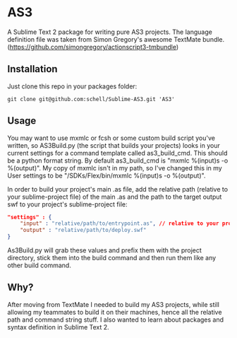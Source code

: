 AS3
===

A Sublime Text 2 package for writing pure AS3 projects. The language definition file was taken from Simon Gregory's awesome TextMate bundle. (https://github.com/simongregory/actionscript3-tmbundle)

Installation
------------
Just clone this repo in your packages folder: 
 
    git clone git@github.com:schell/Sublime-AS3.git 'AS3'
    
Usage
-----
You may want to use mxmlc or fcsh or some custom build script you've written, so AS3Build.py (the
script that builds your projects) looks in your current settings for a command template called as3_build_cmd.
This should be a python format string. By default as3_build_cmd is "mxmlc %(input)s -o %(output)". My
copy of mxmlc isn't in my path, so I've changed this in my User settings to be "/SDKs/Flex/bin/mxmlc %(input)s -o %(output)".

In order to build your project's main .as file, add the relative path (relative to your sublime-project file) of the main
.as and the path to the target output swf to your project's sublime-project file:

```json
"settings" : {
    "input" : "relative/path/to/entrypoint.as", // relative to your project directory...
    "output" : "relative/path/to/deploy.swf"
}
```

As3Build.py will grab these values and prefix them with the project directory, stick them into the build command
and then run them like any other build command.

Why?
----
After moving from TextMate I needed to build my AS3 projects, while still allowing my teammates to build it on their machines, hence all the relative path and command string stuff. I also wanted to learn about packages and syntax definition in Sublime Text 2.